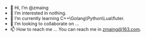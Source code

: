 - 👋 Hi, I’m @zmaing
- 👀 I’m interested in nothing.
- 🌱 I’m currently learning C++\Golang\Python\Lua\fluter.
- 💞️ I’m looking to collaborate on ...
- 📫 How to reach me ...
    You can reach me in zmaing@163.com.

<!---
zmaing/zmaing is a ✨ special ✨ repository because its `README.md` (this file) appears on your GitHub profile.
You can click the Preview link to take a look at your changes.
--->
